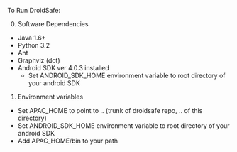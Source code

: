 To Run DroidSafe:

0. Software Dependencies
* Java 1.6+
* Python 3.2
* Ant
* Graphviz (dot)
* Android SDK ver 4.0.3 installed
  * Set ANDROID_SDK_HOME environment variable to root directory of your android SDK

1. Environment variables
* Set APAC_HOME to point to .. (trunk of droidsafe repo, .. of this directory)
* Set ANDROID_SDK_HOME environment variable to root directory of your android SDK
* Add APAC_HOME/bin to your path




